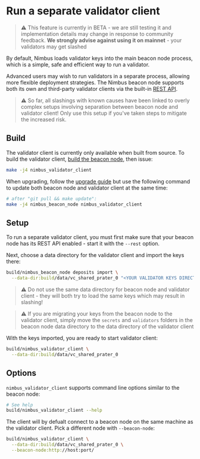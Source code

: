 # Run a separate validator client

> ⚠️ This feature is currently in BETA - we are still testing it and implementation details may change in response to community feedback. **We strongly advise against using it on mainnet** - your validators may get slashed

By default, Nimbus loads validator keys into the main beacon node process, which is a simple, safe and efficient way to run a validator.

Advanced users may wish to run validators in a separate process, allowing more flexible deployment strategies. The Nimbus beacon node supports both its own and third-party validator clients via the built-in [REST API](./rest-api.md).

> ⚠️ So far, all slashings with known causes have been linked to overly complex setups involving separation between beacon node and validator client! Only use this setup if you've taken steps to mitigate the increased risk.

## Build

The validator client is currently only available when built from source. To build the validator client, [build the beacon node](./build.md), then issue:

```sh
make -j4 nimbus_validator_client
```

When upgrading, follow the [upgrade guide](./keep-updated.md) but use the following command to update both beacon node and validator client at the same time:

```sh
# after "git pull && make update":
make -j4 nimbus_beacon_node nimbus_validator_client
```

## Setup

To run a separate validator client, you must first make sure that your beacon node has its REST API enabled - start it with the `--rest` option.

Next, choose a data directory for the validator client and import the keys there:

```sh
build/nimbus_beacon_node deposits import \
  --data-dir:build/data/vc_shared_prater_0 "<YOUR VALIDATOR KEYS DIRECTORY>"
```

> ⚠️ Do not use the same data directory for beacon node and validator client - they will both try to load the same keys which may result in slashing!

> ⚠️ If you are migrating your keys from the beacon node to the validator client, simply move the `secrets` and `validators` folders in the beacon node data directory to the data directory of the validator client

With the keys imported, you are ready to start validator client:

```sh
build/nimbus_validator_client \
  --data-dir:build/data/vc_shared_prater_0
```

## Options

`nimbus_validator_client` supports command line options similar to the beacon node:
```sh
# See help
build/nimbus_validator_client --help
```

The client will by defualt connect to a beacon node on the same machine as the validator client. Pick a different node with `--beacon-node`:

```sh
build/nimbus_validator_client \
  --data-dir:build/data/vc_shared_prater_0 \
  --beacon-node:http://host:port/
```
